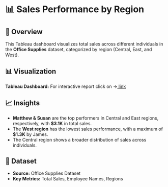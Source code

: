 # 📊 Sales Performance by Region

## 📌 Overview
This Tableau dashboard visualizes total sales across different individuals in the **Office Supplies** dataset, categorized by region (Central, East, and West).

## 📊 Visualization
 **Tableau Dashboard:** For interactive report click on ->[ link](https://public.tableau.com/views/Book1_17432454531890/Sheet1?:language=en-US&:sid=&:redirect=auth&:display_count=n&:origin=viz_share_link)

## 📈 Insights
- **Matthew & Susan** are the top performers in Central and East regions, respectively, with **$3.1K** in total sales.
- The **West region** has the lowest sales performance, with a maximum of **$1.3K** by James.
- The Central region shows a broader distribution of sales across individuals.

## 📂 Dataset
- **Source:** Office Supplies Dataset
- **Key Metrics:** Total Sales, Employee Names, Regions

